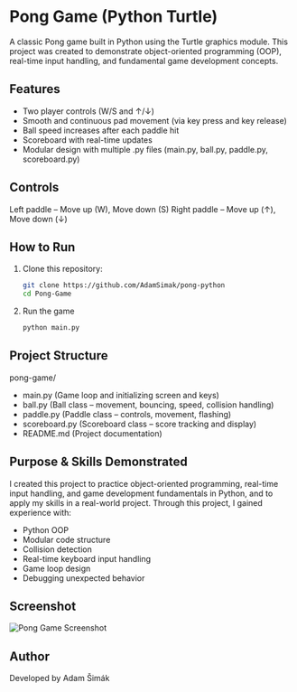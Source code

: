 #  Pong Game (Python Turtle)
A classic Pong game built in Python using the Turtle graphics module.
This project was created to demonstrate object-oriented programming (OOP), real-time input handling, and fundamental game development concepts.
##  Features
-	Two player controls (W/S and ↑/↓)
-	Smooth and continuous pad movement (via key press and key release)
-	Ball speed increases after each paddle hit
-	Scoreboard with real-time updates
-	Modular design with multiple .py files (main.py, ball.py, paddle.py, scoreboard.py)
## Controls
Left paddle – Move up (W), Move down (S)
Right paddle – Move up (↑), Move down (↓)
## How to Run
1. Clone this repository:  
   ```bash
   git clone https://github.com/AdamSimak/pong-python
   cd Pong-Game
2. Run the game
   ```bash
   python main.py
## Project Structure
pong-game/
-	main.py (Game loop and initializing screen and keys)
-	ball.py (Ball class – movement, bouncing, speed, collision handling)
-	paddle.py (Paddle class – controls, movement, flashing)
-	scoreboard.py (Scoreboard class – score tracking and display)
-	README.md (Project documentation)
## Purpose & Skills Demonstrated
I created this project to practice object-oriented programming, real-time input handling, and game development fundamentals in Python, and to apply my skills in a real-world project.
Through this project, I gained experience with:
-	Python OOP
-	Modular code structure
-	Collision detection
-	Real-time keyboard input handling
-	Game loop design
-	Debugging unexpected behavior
## Screenshot
 ![Pong Game Screenshot](assets/pong-game_screenshot.png)

## Author
Developed by Adam Šimák

